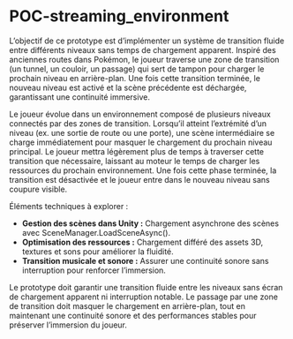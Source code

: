 # POC-streaming_environment

L’objectif de ce prototype est d’implémenter un système de transition fluide entre différents niveaux sans temps de chargement apparent. Inspiré des anciennes routes dans Pokémon, le joueur traverse une zone de transition (un tunnel, un couloir, un passage) qui sert de tampon pour charger le prochain niveau en arrière-plan. Une fois cette transition terminée, le nouveau niveau est activé et la scène précédente est déchargée, garantissant une continuité immersive.

Le joueur évolue dans un environnement composé de plusieurs niveaux connectés par des zones de transition. Lorsqu’il atteint l’extrémité d’un niveau (ex. une sortie de route ou une porte), une scène intermédiaire se charge immédiatement pour masquer le chargement du prochain niveau principal. Le joueur mettra légèrement plus de temps à traverser cette transition que nécessaire, laissant au moteur le temps de charger les ressources du prochain environnement. Une fois cette phase terminée, la transition est désactivée et le joueur entre dans le nouveau niveau sans coupure visible.

Éléments techniques à explorer :
- **Gestion des scènes dans Unity :** Chargement asynchrone des scènes avec SceneManager.LoadSceneAsync().
- **Optimisation des ressources :** Chargement différé des assets 3D, textures et sons pour améliorer la fluidité.
- **Transition musicale et sonore :** Assurer une continuité sonore sans interruption pour renforcer l’immersion.

Le prototype doit garantir une transition fluide entre les niveaux sans écran de chargement apparent ni interruption notable. Le passage par une zone de transition doit masquer le chargement en arrière-plan, tout en maintenant une continuité sonore et des performances stables pour préserver l’immersion du joueur.
